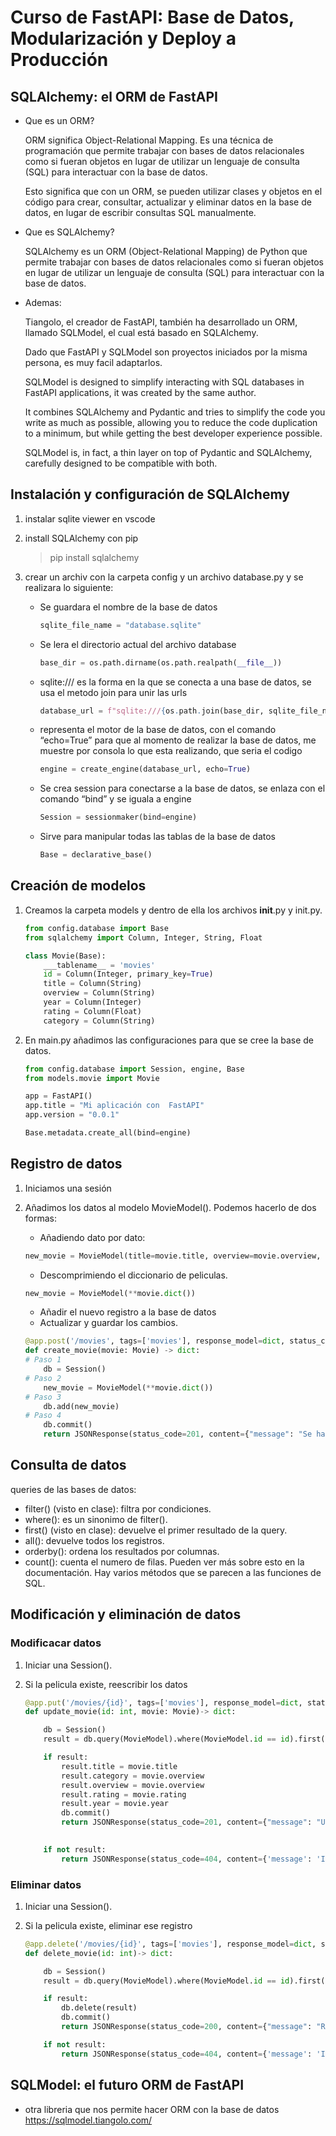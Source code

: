 # Curso de FastAPI: Base de Datos, Modularización y Deploy a Producción

## SQLAlchemy: el ORM de FastAPI

* Que es un ORM?

    ORM significa Object-Relational Mapping. Es una técnica de programación que permite trabajar con bases de datos relacionales como si fueran objetos en lugar de utilizar un lenguaje de consulta (SQL) para interactuar con la base de datos.

    Esto significa que con un ORM, se pueden utilizar clases y objetos en el código para crear, consultar, actualizar y eliminar datos en la base de datos, en lugar de escribir consultas SQL manualmente.

* Que es SQLAlchemy?

    SQLAlchemy es un ORM (Object-Relational Mapping) de Python que permite trabajar con bases de datos relacionales como si fueran objetos en lugar de utilizar un lenguaje de consulta (SQL) para interactuar con la base de datos.


* Ademas:

    Tiangolo, el creador de FastAPI, también ha desarrollado un ORM, llamado SQLModel, el cual está basado en SQLAlchemy.

    Dado que FastAPI y SQLModel son proyectos iniciados por la misma persona, es muy facil adaptarlos.

    SQLModel is designed to simplify interacting with SQL databases in FastAPI applications, it was created by the same author.

    It combines SQLAlchemy and Pydantic and tries to simplify the code you write as much as possible, allowing you to reduce the code duplication to a minimum, but while getting the best developer experience possible.

    SQLModel is, in fact, a thin layer on top of Pydantic and SQLAlchemy, carefully designed to be compatible with both.


## Instalación y configuración de SQLAlchemy

1. instalar sqlite viewer en vscode
    

2. install SQLAlchemy con pip

    > pip install sqlalchemy

3. crear un archiv con la carpeta config y un archivo database.py y se realizara lo siguiente:

    * Se guardara el nombre de la base de datos

        ~~~python
        sqlite_file_name = "database.sqlite"      
        ~~~

    * Se lera el directorio actual del archivo database

        ~~~python
        base_dir = os.path.dirname(os.path.realpath(__file__))   
        ~~~

    * sqlite:/// es la forma en la que se conecta a una base de datos, se usa el metodo join para unir las urls

        ~~~python
        database_url = f"sqlite:///{os.path.join(base_dir, sqlite_file_name)}" 
        ~~~

    * representa el motor de la base de datos, con el comando “echo=True” para que al momento de realizar la base de datos,
    me muestre por consola lo que esta realizando, que seria el codigo

        ~~~python
        engine = create_engine(database_url, echo=True)      
        ~~~  

    * Se crea session para conectarse a la base de datos, se enlaza con el comando “bind” y se iguala a engine
        ~~~python
        Session = sessionmaker(bind=engine) 
        ~~~     

    * Sirve para manipular todas las tablas de la base de datos

        ~~~python
        Base = declarative_base()                 
        ~~~

## Creación de modelos

1. Creamos la carpeta models y dentro de ella los archivos __init__.py y init.py.

    ~~~python
    from config.database import Base
    from sqlalchemy import Column, Integer, String, Float

    class Movie(Base):
        ___tablename__ = 'movies'
        id = Column(Integer, primary_key=True)
        title = Column(String)
        overview = Column(String)
        year = Column(Integer)
        rating = Column(Float)
        category = Column(String)
    ~~~

2. En main.py añadimos las configuraciones para que se cree la base de datos.

    ~~~python
    from config.database import Session, engine, Base
    from models.movie import Movie

    app = FastAPI()
    app.title = "Mi aplicación con  FastAPI"
    app.version = "0.0.1"

    Base.metadata.create_all(bind=engine)
    ~~~

## Registro de datos

1. Iniciamos una sesión
2. Añadimos los datos al modelo MovieModel(). Podemos hacerlo de dos formas:
    * Añadiendo dato por dato:
    ~~~python
    new_movie = MovieModel(title=movie.title, overview=movie.overview, ...)
    ~~~

    * Descomprimiendo el diccionario de peliculas.
    ~~~python
    new_movie = MovieModel(**movie.dict())
    ~~~
    * Añadir el nuevo registro a la base de datos
    * Actualizar y guardar los cambios.
    ~~~python
    @app.post('/movies', tags=['movies'], response_model=dict, status_code=201)
    def create_movie(movie: Movie) -> dict:
    # Paso 1
        db = Session()
    # Paso 2
        new_movie = MovieModel(**movie.dict())
    # Paso 3
        db.add(new_movie)
    # Paso 4
        db.commit()
        return JSONResponse(status_code=201, content={"message": "Se ha registrado la película"})
    ~~~


## Consulta de datos

queries de las bases de datos:

* filter() (visto en clase): filtra por condiciones.
* where(): es un sinonimo de filter().
* first() (visto en clase): devuelve el primer resultado de la query.
* all(): devuelve todos los registros.
* orderby(): ordena los resultados por columnas.
* count(): cuenta el numero de filas.
Pueden ver más sobre esto en la documentación. Hay varios métodos que se parecen a las funciones de SQL.

## Modificación y eliminación de datos

### Modificacar datos

1. Iniciar una Session().

2. Si la pelicula existe, reescribir los datos

    ~~~python
    @app.put('/movies/{id}', tags=['movies'], response_model=dict, status_code=200)
    def update_movie(id: int, movie: Movie)-> dict:

        db = Session()
        result = db.query(MovieModel).where(MovieModel.id == id).first()

        if result: 
            result.title = movie.title
            result.category = movie.overview
            result.overview = movie.overview
            result.rating = movie.rating
            result.year = movie.year  
            db.commit()
            return JSONResponse(status_code=201, content={"message": "Updated done"})

        
        if not result:
            return JSONResponse(status_code=404, content={'message': 'ID No found'})
    ~~~

### Eliminar datos

1. Iniciar una Session().

2. Si la pelicula existe, eliminar ese registro
    ~~~python
    @app.delete('/movies/{id}', tags=['movies'], response_model=dict, status_code=200)
    def delete_movie(id: int)-> dict:

        db = Session()
        result = db.query(MovieModel).where(MovieModel.id == id).first()

        if result: 
            db.delete(result)
            db.commit()
            return JSONResponse(status_code=200, content={"message": "Record deleted"})

        if not result:
            return JSONResponse(status_code=404, content={'message': 'ID No found'})
    ~~~


## SQLModel: el futuro ORM de FastAPI

* otra libreria que nos permite hacer ORM con la base de datos
https://sqlmodel.tiangolo.com/
